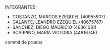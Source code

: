 INTEGRANTES:
- COSTANZO, MARCOS EZEQUIEL (40955907)
- GALANTE, LEANDRO EZEQUIEL (40675767)
- SANCHEZ, DIEGO MAURICIO (46361081)
- SCARPINO, MARÍA VICTORIA (44816746)

commit de prueba